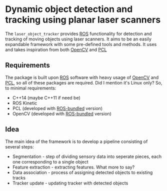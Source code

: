 # Dynamic object detection and tracking using planar laser scanners
The `laser_object_tracker` provides [ROS](http://www.ros.org/) functionality for detection and tracking of moving
objects using laser scanners. It aims to be an easily expandable framework with some pre-defined tools and methods.
It uses and takes inspiration from both [OpenCV](https://opencv.org/) and [PCL](http://pointclouds.org/)

## Requirements
The package is built upon [ROS](http://www.ros.org/) software with heavy usage of [OpenCV](https://opencv.org/) and
[PCL](http://pointclouds.org/), so all of these packages are required. Did I mention it's Linux only?
So, to minimal requirements:
* C++14 (maybe C++11 if need be)
* ROS Kinetic
* PCL (developed with [ROS-bundled](http://wiki.ros.org/pcl) version)
* OpenCV (developed with [ROS-bundled](http://wiki.ros.org/opencv3) version)

## Idea
The main idea of the framework is to develop a pipeline consisting of several steps:
* Segmentation - step of dividing sensory data into seperate pieces, each one corresponding to a single object
* Feature extraction - extracting features. What more to say?
* Data association - process of assigning detected objects to existing tracks
* Tracker update - updating tracker with detected objects
